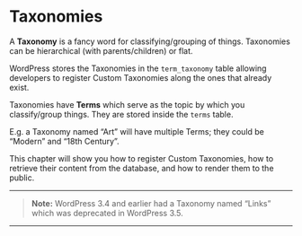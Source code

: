 # Taxonomies

A **Taxonomy** is a fancy word for classifying/grouping of things. Taxonomies can be hierarchical (with parents/children) or flat.

WordPress stores the Taxonomies in the `term_taxonomy` table allowing developers to register Custom Taxonomies along the ones that already exist.

Taxonomies have **Terms** which serve as the topic by which you classify/group things. They are stored inside the `terms` table.

E.g. a Taxonomy named “Art” will have multiple Terms; they could be “Modern” and “18th Century”.

This chapter will show you how to register Custom Taxonomies, how to retrieve their content from the database, and how to render them to the public.

---
> **Note:** WordPress 3.4 and earlier had a Taxonomy named “Links” which was deprecated in WordPress 3.5.

---

